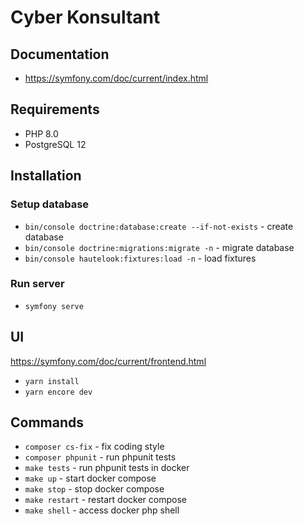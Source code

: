 # Cyber Konsultant

## Documentation

* https://symfony.com/doc/current/index.html

## Requirements

* PHP 8.0
* PostgreSQL 12

## Installation

### Setup database

- `bin/console doctrine:database:create --if-not-exists` - create database
- `bin/console doctrine:migrations:migrate -n` - migrate database
- `bin/console hautelook:fixtures:load -n` - load fixtures

### Run server

- `symfony serve`

## UI

https://symfony.com/doc/current/frontend.html

- `yarn install`
- `yarn encore dev`

## Commands

- `composer cs-fix` - fix coding style
- `composer phpunit` - run phpunit tests
- `make tests` - run phpunit tests in docker
- `make up` - start docker compose
- `make stop` - stop docker compose
- `make restart` - restart docker compose
- `make shell` - access docker php shell
